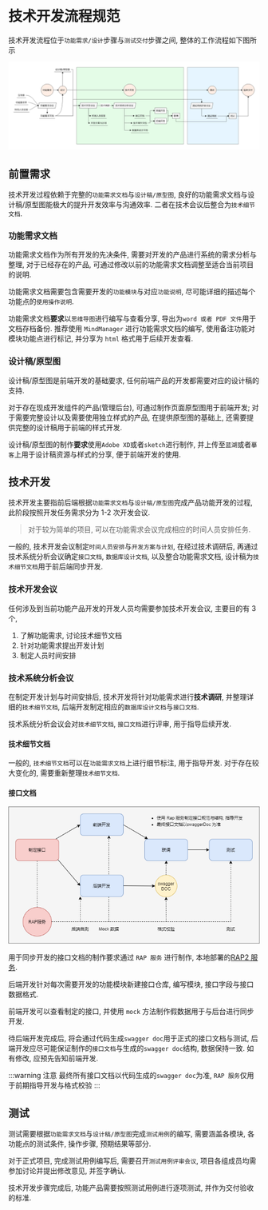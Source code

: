 # 技术开发流程规范

技术开发流程位于`功能需求/设计`步骤与`测试交付`步骤之间, 整体的工作流程如下图所示

![工作流程](./img/workflow.png)

## 前置需求

技术开发过程依赖于完整的`功能需求文档`与`设计稿/原型图`, 良好的功能需求文档与设计稿/原型图能极大的提升开发效率与沟通效率. 二者在技术会议后整合为`技术细节文档`.

### 功能需求文档

功能需求文档作为所有开发的先决条件, 需要对开发的产品进行系统的需求分析与整理, 对于已经存在的产品, 可通过修改以前的功能需求文档调整至适合当前项目的说明.

功能需求文档需要包含需要开发的`功能模块`与对应`功能说明`, 尽可能详细的描述每个功能点的`使用操作说明`.

功能需求文档**要求**以`思维导图`进行编写与查看分享, 导出为`word 或者 PDF 文件`用于文档存档备份. 推荐使用 `MindManager` 进行功能需求文档的编写, 使用备注功能对模块功能点进行标记, 并分享为 `html` 格式用于后续开发查看.

### 设计稿/原型图

设计稿/原型图是前端开发的基础要求, 任何前端产品的开发都需要对应的设计稿的支持.

对于存在现成开发组件的产品(管理后台), 可通过制作页面原型图用于前端开发; 对于需要完整设计以及需要使用独立样式的产品, 在提供原型图的基础上, 还需要提供完整的设计稿用于前端的样式开发.

设计稿/原型图的制作**要求**使用`Adobe XD`或者`sketch`进行制作, 并上传至`蓝湖`或者`摹客`上用于设计稿资源与样式的分享, 便于前端开发的使用.

## 技术开发

技术开发主要指前后端根据`功能需求文档`与`设计稿/原型图`完成产品功能开发的过程, 此阶段按照开发任务需求分为 1-2 次开发会议.

> 对于较为简单的项目, 可以在功能需求会议完成相应的时间人员安排任务.

一般的, 技术开发会议制定`时间人员安排`与`开发方案与计划`, 在经过技术调研后, 再通过技术系统分析会议确定`接口文档`, `数据库设计文档`, 以及整合功能需求文档, 设计稿为`技术细节文档`用于前后端同步开发.

### 技术开发会议

任何涉及到当前功能产品开发的开发人员均需要参加技术开发会议, 主要目的有 3 个,

1. 了解功能需求, 讨论技术细节文档
1. 针对功能需求提出开发计划
1. 制定人员时间安排

### 技术系统分析会议

在制定开发计划与时间安排后, 技术开发将针对功能需求进行**技术调研**, 并整理详细的`技术细节文档`, 后端开发制定相应的`数据库设计文档`与`接口文档`.

技术系统分析会议会对`技术细节文档`, `接口文档`进行评审, 用于指导后续开发.

#### 技术细节文档

一般的, `技术细节文档`可以在`功能需求文档`上进行细节标注, 用于指导开发. 对于存在较大变化的, 需要重新整理`技术细节文档`.

#### 接口文档

![接口文档](./img/apiDoc.png)

用于同步开发的接口文档的制作要求通过 `RAP 服务` 进行制作, 本地部署的[RAP2 服务](http://192.168.1.228:3000).

后端开发针对每次需要开发的功能模块新建接口仓库, 编写模块, 接口字段与接口数据格式.

前端开发可以查看制定的接口, 并使用 `mock` 方法制作假数据用于与后台进行同步开发.

待后端开发完成后, 将会通过代码生成`swagger doc`用于正式的接口文档与测试, 后端开发应尽可能保证制作的`接口文档`与生成的`swagger doc`结构, 数据保持一致. 如有修改, 应预先告知前端开发.

:::warning 注意
最终所有接口文档以代码生成的`swagger doc`为准, `RAP 服务`仅用于前期指导开发与格式校验
:::

## 测试

测试需要根据`功能需求文档`与`设计稿/原型图`完成`测试用例`的编写, 需要涵盖各模块, 各功能点的测试条件, 操作步骤, 预期结果等部分.

对于正式项目, 完成测试用例编写后, 需要召开`测试用例评审会议`, 项目各组成员均需参加讨论并提出修改意见, 并签字确认.

技术开发步骤完成后, 功能产品需要按照测试用例进行逐项测试, 并作为交付验收的标准.
